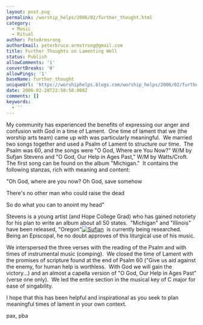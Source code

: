 ```yaml
---
layout: post.pug
permalink: /worship_helps/2006/02/further_thought.html 
category:
  - Music
  - Ritual
author: PeteArmsrong
authorEmail: peterbruce.armstrong@gmail.com
title: Further Thoughts on Lamenting Well
status: Publish
allowComments: '1'
convertBreaks: '0'
allowPings: '1'
baseName: further_thought
uniqueUrl: 'https://worshiphelps.blogs.com/worship_helps/2006/02/further_thought.html '
date: 2006-02-28T22:50:50.000Z
comments: []
keywords:
  - ''
---
```

My community has experienced the benefits of expressing our anger and confusion with God in a time of Lament.  One time of lament that we (the worship arts team) came up with was particularly meaningful.  We married two songs together and used a Psalm of Lament to structure our time.  The Psalm was 60, and the songs were "O God, Where are You Now?" W/M by Sufjan Stevens and "O God, Our Help in Ages Past," W/M by Watts/Croft.  The first song can be found on the album "Michigan."  It contains the following stanzas, rich with meaning and content:

"Oh God, where are you now? Oh God, save somehow

There's no other man who could raise the dead

So do what you can to anoint my head"

Stevens is a young artist (and Hope College Grad) who has gained notoriety for his plan to write an album about all 50 states.  "Michigan" and "Illinois" have been released, "Oregon"[![Sufjan](https://worshiphelps.blogs.com/worship_helps/images/sufjan.jpg "Sufjan")](http://worshiphelps.blogs.com/.shared/image.html?/photos/uncategorized/sufjan.jpg)  is currently being researched.  Being an Episcopal, he no doubt approves of this liturgical use of his music.

We interspersed the three verses with the reading of the Psalm and with times of instrumental music (comping).  We closed the time of Lament with the promises of scripture found at the end of Psalm 60 ("Give us aid against the enemy, for human help is worthless.  With God we will gain the victory...) and an almost a capella version of "O God, Our Help in Ages Past" (verse one only).  We led the entire section in the musical key of C major for ease of singability.

I hope that this has been helpful and inspirational as you seek to plan meaningful times of lament in your own context.

pax, pba
